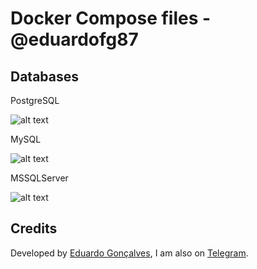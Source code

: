 # Docker Compose files - @eduardofg87

## Databases
PostgreSQL

![alt text](https://github.com/eduardofg87/docker-compose/blob/master/assets/postgresql.png)

MySQL

![alt text](https://github.com/eduardofg87/docker-compose/blob/master/assets/mysql.png)


MSSQLServer

![alt text](https://github.com/eduardofg87/docker-compose/blob/master/assets/mssql.png)

## Credits 
Developed by [Eduardo Gonçalves](https://twitter.com/eduardofg87), I am also on [Telegram](https://t.me/eduardofg87).

